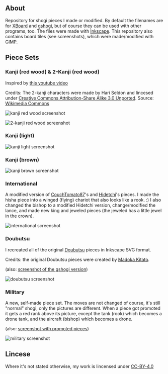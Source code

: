 ## About
Repository for shogi pieces I made or modified. By default the filenames are for [XBoard](https://www.gnu.org/software/xboard/) and [gshogi](https://github.com/johncheetham/gshogi), but of course they can be used with other programs, too. The files were made with [Inkscape](https://inkscape.org). This repository also contains board tiles (see screenshots), which were made/modified with [GIMP](https://www.gimp.org).

## Piece Sets

### Kanji (red wood) & 2-Kanji (red wood)

Inspired by [this youtube video](https://www.youtube.com/watch?v=LEkh6vnWJ6Y)

Credits: The 2-kanji characters were made by Hari Seldon and lincesed under [Creative Commons Attribution-Share Alike 3.0 Unported](https://creativecommons.org/licenses/by-sa/3.0/deed.en). Source: [Wikimedia Commons](https://commons.wikimedia.org/wiki/Category:SVG_traditional_shogi_pieces)

![kanji red wood screenshot](https://raw.githubusercontent.com/Ka-hu/shogi-pieces/master/_screenshots/scrot_kanji_red_wood.png)


![2-kanji red wood screenshot](https://raw.githubusercontent.com/Ka-hu/shogi-pieces/master/_screenshots/scrot_2-kanji_red_wood.png)

### Kanji (light)

![kanji light screenshot](https://raw.githubusercontent.com/Ka-hu/shogi-pieces/master/_screenshots/scrot_kanji_light.png)

### Kanji (brown)

![kanji brown screenshot](https://raw.githubusercontent.com/Ka-hu/shogi-pieces/master/_screenshots/scrot_kanji_brown.png)

### International

A modified version of [CouchTomato87](https://github.com/CouchTomato87/InternationalizedPieces/tree/master/Shogi)'s and [Hidetchi](https://github.com/Hidetchi)'s pieces. I made the hisha piece into a winged (flying) chariot that also looks like a rook. :) I also changed the bishop to a modified Hidetchi version, change/modified the lance, and made new king and jeweled pieces (the jeweled has a little jewel in the crown).

![international screenshot](https://raw.githubusercontent.com/Ka-hu/shogi-pieces/master/_screenshots/scrot_international.png)

### Doubutsu

I recreated all of the original [Doubutsu](https://en.wikipedia.org/wiki/D%C5%8Dbutsu_sh%C5%8Dgi) pieces in Inkscape SVG format.

Credits: the original Doubutsu pieces were created by [Madoka Kitato](https://en.wikipedia.org/wiki/Madoka_Kitao).

(also: [screenshot of the gshogi version](https://raw.githubusercontent.com/Ka-hu/shogi-pieces/master/_screenshots/scrot_doubutsu_gshogi.png))

![doubutsu screenshot](https://raw.githubusercontent.com/Ka-hu/shogi-pieces/master/_screenshots/scrot_doubutsu_xboard.png)

### Military

A new, self-made piece set. The moves are not changed of course, it's still "normal" shogi, only the pictures are different. When a piece got promoted it gets a red rank above its picture, except the tank (rook) which becomes a drone tank, and the aircraft (bishop) which becomes a drone.

(also: [screenshot with promoted pieces](https://i.imgur.com/CbX2MzN.png))

![military screenshot](https://raw.githubusercontent.com/Ka-hu/shogi-pieces/master/_screenshots/scrot_military.png)

## Lincese

Where it's not stated otherwise, my work is lincensed under [CC-BY-4.0](https://choosealicense.com/licenses/cc-by-4.0)

